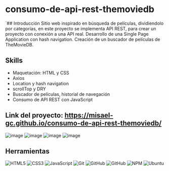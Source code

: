 # consumo-de-api-rest-themoviedb
´## Introducción
Sitio web inspirado en búsqueda de películas, dividiendolo por categorías, en este proyecto se implementa API REST, para crear un proyecto con conexión a una API real. Desarrollo de una Single Page Application con hash navigation. Creación de un buscador de películas de TheMovieDB.
## Skills
* Maquetación: HTML y CSS
* Axios
* Location y hash navigation
* scrollTop y DRY
* Buscador de películas, historial de navegación
* Consumo de API REST con JavaScript

## Link del proyecto: https://misael-gc.github.io/consumo-de-api-rest-themoviedb/
![image](https://github.com/Misael-GC/consumo-de-api-rest-themoviedb/assets/102877993/ec95f3f9-3b3c-4d0c-b129-84e287ea4d3f)
![image](https://github.com/Misael-GC/consumo-de-api-rest-themoviedb/assets/102877993/5837cdd0-8082-4643-8b5f-ff150976a9a4)
![image](https://github.com/Misael-GC/consumo-de-api-rest-themoviedb/assets/102877993/07ea48df-c5fc-4d9a-b87a-bfa20adea9a5)
![image](https://github.com/Misael-GC/consumo-de-api-rest-themoviedb/assets/102877993/495c2a1d-feb2-463a-9d1e-38afd1307c22)

## Herramientas
![HTML5](https://img.shields.io/badge/HTML5-E34F26?style=for-the-badge&logo=html5&logoColor=white)
![CSS3](https://img.shields.io/badge/CSS3-1572B6?style=for-the-badge&logo=css3&logoColor=white)
![JavaScript](https://img.shields.io/badge/JavaScript-323330?style=for-the-badge&logo=javascript&logoColor=F7DF1E)
![Git](https://img.shields.io/badge/GIT-E44C30?style=for-the-badge&logo=git&logoColor=white)
![GitHub](https://img.shields.io/badge/GitHub%20Pages-222222?style=for-the-badge&logo=GitHub%20Pages&logoColor=white)
![GitHub](https://img.shields.io/badge/GitHub-100000?style=for-the-badge&logo=github&logoColor=white)
![NPM](https://img.shields.io/badge/npm-CB3837?style=for-the-badge&logo=npm&logoColor=white)
![Ubuntu](https://img.shields.io/badge/Ubuntu-E95420?style=for-the-badge&logo=ubuntu&logoColor=white)
